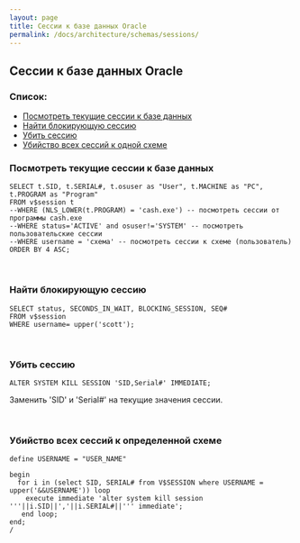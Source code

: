 ```yaml
---
layout: page
title: Сессии к базе данных Oracle
permalink: /docs/architecture/schemas/sessions/
---
```



<h2>Сессии к базе данных Oracle</h2>


<h3>Список:</h3>

<ul>
<li><a href="#sessions1">Посмотреть текущие сессии к базе данных</a></li>
<li><a href="#sessions2">Найти блокирующую сессию</a></li>
<li><a href="#sessions3">Убить сессию</a></li>
<li><a href="#sessions4">Убийство всех сессий к одной схеме</a></li>
</ul>




<h3><a name="sessions1">Посмотреть текущие сессии к базе данных</a></h3>


    SELECT t.SID, t.SERIAL#, t.osuser as "User", t.MACHINE as "PC", t.PROGRAM as "Program"
    FROM v$session t
    --WHERE (NLS_LOWER(t.PROGRAM) = 'cash.exe') -- посмотреть сессии от программы cash.exe
    --WHERE status='ACTIVE' and osuser!='SYSTEM' -- посмотреть пользовательские сессии
    --WHERE username = 'схема' -- посмотреть сессии к схеме (пользователь)
    ORDER BY 4 ASC;



<br/>
<h3><a name="sessions2">Найти блокирующую сессию</a></h3>



    SELECT status, SECONDS_IN_WAIT, BLOCKING_SESSION, SEQ#
    FROM v$session
    WHERE username= upper('scott');


<br/>
<h3><a name="sessions3">Убить сессию</a></h3>


    ALTER SYSTEM KILL SESSION 'SID,Serial#' IMMEDIATE;


Заменить 'SID' и 'Serial#' на текущие значения сессии.


<br/>
<h3><a name="sessions4">Убийство всех сессий к определенной схеме</a></h3>


    define USERNAME = "USER_NAME"

    begin
      for i in (select SID, SERIAL# from V$SESSION where USERNAME = upper('&&USERNAME')) loop
        execute immediate 'alter system kill session '''||i.SID||','||i.SERIAL#||''' immediate';
       end loop;
    end;
    /
